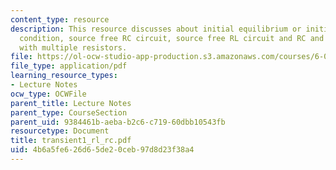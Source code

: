 ```yaml
---
content_type: resource
description: This resource discusses about initial equilibrium or initial steady state
  condition, source free RC circuit, source free RL circuit and RC and RL circuits
  with multiple resistors.
file: https://ol-ocw-studio-app-production.s3.amazonaws.com/courses/6-071j-introduction-to-electronics-signals-and-measurement-spring-2006/4b6a5fe626d65de20ceb97d8d23f38a4_transient1_rl_rc.pdf
file_type: application/pdf
learning_resource_types:
- Lecture Notes
ocw_type: OCWFile
parent_title: Lecture Notes
parent_type: CourseSection
parent_uid: 9384461b-aeba-b2c6-c719-60dbb10543fb
resourcetype: Document
title: transient1_rl_rc.pdf
uid: 4b6a5fe6-26d6-5de2-0ceb-97d8d23f38a4
---
```

